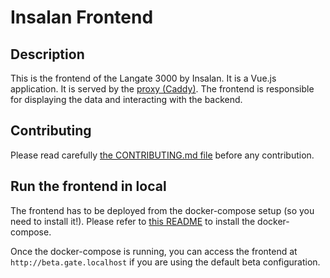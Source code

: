 # Insalan Frontend

## Description

This is the frontend of the Langate 3000 by Insalan. It is a Vue.js application. It is
served by the [proxy (Caddy)](../caddy/). The frontend is responsible for displaying the data and
interacting with the backend.

## Contributing

Please read carefully [the CONTRIBUTING.md file](../CONTRIBUTING.md) before any
contribution.

## Run the frontend in local

The frontend has to be deployed from the docker-compose setup (so you need to
install it!). Please refer to [this
README](../README.md) to install the docker-compose.

Once the docker-compose is running, you can access the frontend at
`http://beta.gate.localhost` if you are using the default beta configuration.
